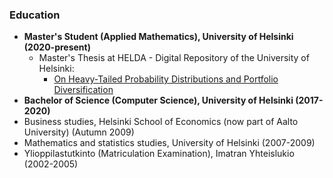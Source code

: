 ### Education

- **Master's Student (Applied Mathematics), University of Helsinki (2020-present)**
  - Master's Thesis at HELDA - Digital Repository of the University of Helsinki:
    - [On Heavy-Tailed Probability Distributions and Portfolio Diversification](https://helda.helsinki.fi/handle/10138/357424)
- **Bachelor of Science (Computer Science), University of Helsinki (2017-2020)**
- Business studies, Helsinki School of Economics (now part of Aalto University) (Autumn 2009)
- Mathematics and statistics studies, University of Helsinki (2007-2009)
- Ylioppilastutkinto (Matriculation Examination), Imatran Yhteislukio (2002-2005)

<!---
Jsos17/Jsos17 is a ✨ special ✨ repository because its `README.md` (this file) appears on your GitHub profile.
You can click the Preview link to take a look at your changes.
--->
